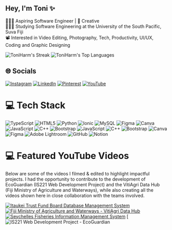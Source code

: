 ## Hey, I'm Toni :sparkles:
👩🏻‍💻 Aspiring Software Engineer | 🎨 Creative<br>👩🏻‍🎓 Studying Software Engineering at the University of the South Pacific, Suva Fiji<br>📽️ Interested in Video Editing, Photography, Tech, Productivity, UI/UX, Coding and Graphic Designing

![ToniHarm's Streak](https://github-readme-streak-stats.herokuapp.com/?user=ToniHarm&theme=nightowl&hide_border=true)
![ToniHarm's Top Languages](https://github-readme-stats.vercel.app/api/top-langs/?username=ToniHarm&theme=nightowl&show_icons=true&hide_border=true&layout=compact)

## 🌐 Socials
[![Instagram](https://img.shields.io/badge/Instagram-%23E4405F.svg?logo=Instagram&logoColor=white)](https://instagram.com/tmnii) [![LinkedIn](https://img.shields.io/badge/LinkedIn-%230077B5.svg?logo=linkedin&logoColor=white)](https://linkedin.com/in/toni-harm-nam) [![Pinterest](https://img.shields.io/badge/Pinterest-%23E60023.svg?logo=Pinterest&logoColor=white)](https://pinterest.com/tonimadeline) [![YouTube](https://img.shields.io/badge/YouTube-%23FF0000.svg?logo=YouTube&logoColor=white)](https://youtube.com/@toniharmnam2116) 

# 💻 Tech Stack
![TypeScript](https://img.shields.io/badge/typescript-%23007ACC.svg?style=for-the-badge&logo=typescript&logoColor=white) ![HTML5](https://img.shields.io/badge/html5-%23E34F26.svg?style=for-the-badge&logo=html5&logoColor=white) ![Python](https://img.shields.io/badge/python-3670A0?style=for-the-badge&logo=python&logoColor=ffdd54) ![Ionic](https://img.shields.io/badge/Ionic-%233880FF.svg?style=for-the-badge&logo=Ionic&logoColor=white) ![MySQL](https://img.shields.io/badge/mysql-4479A1.svg?style=for-the-badge&logo=mysql&logoColor=white) ![Figma](https://img.shields.io/badge/figma-%23F24E1E.svg?style=for-the-badge&logo=figma&logoColor=white) ![Canva](https://img.shields.io/badge/Canva-%2300C4CC.svg?style=for-the-badge&logo=Canva&logoColor=white) ![JavaScript](https://img.shields.io/badge/javascript-%23323330.svg?style=for-the-badge&logo=javascript&logoColor=%23F7DF1E) ![C++](https://img.shields.io/badge/c++-%2300599C.svg?style=for-the-badge&logo=c%2B%2B&logoColor=white) ![Bootstrap](https://img.shields.io/badge/bootstrap-%238511FA.svg?style=for-the-badge&logo=bootstrap&logoColor=white) ![JavaScript](https://img.shields.io/badge/javascript-%23323330.svg?style=for-the-badge&logo=javascript&logoColor=%23F7DF1E) ![C++](https://img.shields.io/badge/c++-%2300599C.svg?style=for-the-badge&logo=c%2B%2B&logoColor=white) ![Bootstrap](https://img.shields.io/badge/bootstrap-%238511FA.svg?style=for-the-badge&logo=bootstrap&logoColor=white) ![Canva](https://img.shields.io/badge/Canva-%2300C4CC.svg?style=for-the-badge&logo=Canva&logoColor=white) ![Figma](https://img.shields.io/badge/figma-%23F24E1E.svg?style=for-the-badge&logo=figma&logoColor=white) ![Adobe Lightroom](https://img.shields.io/badge/Adobe%20Lightroom-31A8FF.svg?style=for-the-badge&logo=Adobe%20Lightroom&logoColor=white) ![GitHub](https://img.shields.io/badge/github-%23121011.svg?style=for-the-badge&logo=github&logoColor=white) ![Notion](https://img.shields.io/badge/Notion-%23000000.svg?style=for-the-badge&logo=notion&logoColor=white)

# 💻 Featured YouTube Videos
Below are some of the videos I filmed & edited to highlight impactful projects.
I had the opportunity to contribute to the development of EcoGuardian (IS221 Web Development Project) and the VitiAgri Data Hub (Fiji Ministry of Agriculture and Waterways), while also creating all the videos shown here in close collaboration with the teams involved. </br>

[![Itaukei Trust Fund Board Database Management System](https://ytcards.demolab.com/?id=CP1VC07_Vx0&title=Itaukei+Trust+Fund+Board+Database+Management+System&lang=en&timestamp=1689854400&background_color=%230d1117&title_color=%23ffffff&stats_color=%23dedede&max_title_lines=1&width=250&border_radius=5&duration=75.6 "Itaukei Trust Fund Board Database Management System")](https://youtu.be/Wjj21p3tvcg?si=b7QYksN87h0wsGpQ)
[![Fiji Ministry of Agriculture and Waterways - VitiAgri Data Hub](https://ytcards.demolab.com/?id=evOh5AGZ0w8&title=Fiji+Ministry+of+Agriculture+and+Waterways+-+VitiAgri+Data+Hub&lang=en&timestamp=1691409600&background_color=%230d1117&title_color=%23ffffff&stats_color=%23dedede&max_title_lines=1&width=250&border_radius=5&duration=134.4 "Fiji Ministry of Agriculture and Waterways - VitiAgri Data Hub")](https://youtu.be/evOh5AGZ0w8?si=34G-EA-E-WkjDuqO)
[![Seychelles Fisheries Information Management System](https://ytcards.demolab.com/?id=RF74IBhQ594&title=Seychelles+Fisheries+Information+Management+System&lang=en&timestamp=1693396800&background_color=%230d1117&title_color=%23ffffff&stats_color=%23dedede&max_title_lines=1&width=250&border_radius=5&duration=88.2 "Seychelles Fisheries Information Management System")](https://youtu.be/RF74IBhQ594?si=jMJ00jBuF-CtbcOF)
[![IS221 Web Development Project - EcoGuardian](https://ytcards.demolab.com/?id=N2pZMe9lVt0&title=IS221+EcoGuardian's+Promo+Video+(2024)&lang=en&timestamp=1716897600&background_color=%230d1117&title_color=%23ffffff&stats_color=%23dedede&max_title_lines=1&width=250&border_radius=5&duration=132 "IS221 Web Development Project - EcoGuardian (2024)")

